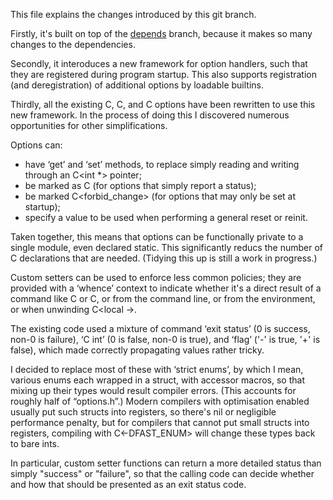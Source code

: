 This file explains the changes introduced by this git branch.

Firstly, it's built on top of the
[depends](https://github.com/kurahaupo/bash/tree/depends) branch, because it
makes so many changes to the dependencies.

Secondly, it interoduces a new framework for option handlers, such that they
are registered during program startup. This also supports registration (and
deregistration) of additional options by loadable builtins.

Thirdly, all the existing C<flags>, C<set>, and  C<shopt> options have been
rewritten to use this new framework. In the process of doing this I discovered
numerous opportunities for other simplifications.

Options can:
  * have ‘get’ and ‘set’ methods, to replace simply reading and writing through
    an C<int *> pointer;
  * be marked as C<readonly> (for options that simply report a status);
  * be marked C<forbid\_change> (for options that may only be set at startup);
  * specify a value to be used when performing a general reset or reinit.

Taken together, this means that options can be functionally private to a single
module, even declared static. This significantly reducs the number of C<extern>
declarations that are needed. (Tidying this up is still a work in progress.)

Custom setters can be used to enforce less common policies; they are provided
with a ‘whence’ context to indicate whether it's a direct result of a command
like C<set> or C<shopt>, or from the command line, or from the environment, or
when unwinding C<local ->.

The existing code used a mixture of command ‘exit status’ (0 is success, non-0
is failure), ‘C int’ (0 is false, non-0 is true), and ‘flag’ ('-' is true, '+'
is false), which made correctly propagating values rather tricky.

I decided to replace most of these with ‘strict enums’, by which I mean,
various enums each wrapped in a struct, with accessor macros, so that mixing up
their types would result compiler errors. (This accounts for roughly half of
“options.h”.) Modern compilers with optimisation enabled usually put such
structs into registers, so there's nil or negligible performance penalty, but
for compilers that cannot put small structs into registers, compiling with
C<-DFAST\_ENUM> will change these types back to bare ints.

In particular, custom setter functions can return a more detailed status than
simply "success" or "failure", so that the calling code can decide whether
and how that should be presented as an exit status code.
